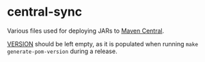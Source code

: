 # central-sync

Various files used for deploying JARs to [Maven Central](https://search.maven.org/).

[VERSION](./VERSION) should be left empty, as it is populated when running
`make generate-pom-version` during a release.
